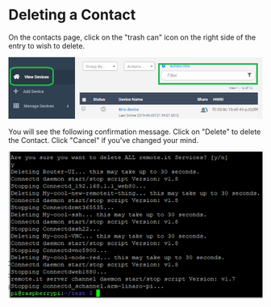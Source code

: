 # Deleting a Contact

On the contacts page, click on the "trash can" icon on the right side of the entry to wish to delete.

![](../../.gitbook/assets/image%20%2846%29.png)

You will see the following confirmation message.  Click on "Delete" to delete the Contact.  Click "Cancel" if you've changed your mind.

![](../../.gitbook/assets/image%20%2897%29.png)

